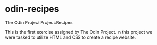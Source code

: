 # odin-recipes
The Odin Project Project:Recipes

This is the first exercise assigned by The Odin Project. 
In this project we were tasked to utilize HTML and CSS to create a recipe website. 